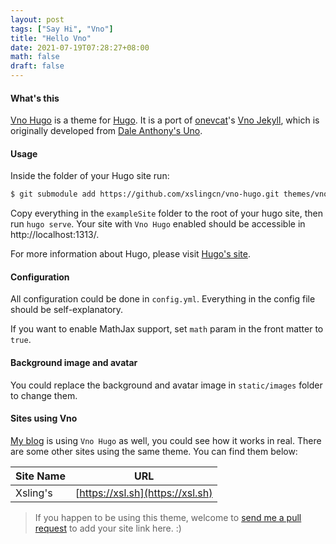 ```yaml
---
layout: post
tags: ["Say Hi", "Vno"]
title: "Hello Vno"
date: 2021-07-19T07:28:27+08:00
math: false
draft: false
---
```

#### What's this

[Vno Hugo](https://github.com/xslingcn/vno-hugo) is a theme for [Hugo](https://gohugo.io). It is a port of [onevcat](https://onevcat.com)'s [Vno Jekyll](https://github.com/onevcat/vno-jekyll), which is originally developed from [Dale Anthony's Uno](https://github.com/daleanthony/uno).

#### Usage
Inside the folder of your Hugo site run:
```bash
$ git submodule add https://github.com/xslingcn/vno-hugo.git themes/vno-hugo
```
Copy everything in the `exampleSite` folder to the root of your hugo site, then run `hugo serve`. Your site with `Vno Hugo` enabled should be accessible in http://localhost:1313/.

For more information about Hugo, please visit [Hugo's site](https://gohugo.io).

#### Configuration

All configuration could be done in `config.yml`. Everything in the config file should be self-explanatory.

If you want to enable MathJax support, set `math` param in the front matter to `true`.

#### Background image and avatar

You could replace the background and avatar image in `static/images` folder to change them.

#### Sites using Vno

[My blog](https://xsl.sh) is using `Vno Hugo` as well, you could see how it works in real. There are some other sites using the same theme. You can find them below:

| Site Name    | URL                                                |
| ------------ | ---------------------------------------------------|
| Xsling's   | [https://xsl.sh](https://xsl.sh)           |

> If you happen to be using this theme, welcome to [send me a pull request](https://github.com/xslingcn/Vno-Hugo/pulls) to add your site link here. :)
